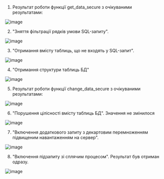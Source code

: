 1. Результат роботи функції get_data_secure з очікуваними результатами:

![image](https://user-images.githubusercontent.com/55207058/209330825-88e66faa-de0b-45cf-b41c-5578e511a3c2.png)

2. "Зняття фільтрації рядків умови SQL-запиту".

![image](https://user-images.githubusercontent.com/55207058/209330917-c7a9ce6d-7422-4886-a37b-a89a384c68d7.png)

3. "Отримання вмісту таблиць, що не входять у SQL-запит".

![image](https://user-images.githubusercontent.com/55207058/209331288-5f68e7f7-bb84-47b4-a93b-f6af4376b53f.png)

4. "Отримання структури таблиць БД"

![image](https://user-images.githubusercontent.com/55207058/209331570-323b5937-60d3-42da-8709-89341077d81c.png)

5. Результат роботи функції change_data_secure з очікуваними результатами:

![image](https://user-images.githubusercontent.com/55207058/209333999-f4dcde07-fcd7-4228-9037-b2e2dd97fea6.png)

6. "Порушення цілісності вмісту таблиць БД". Значення не змінилося

![image](https://user-images.githubusercontent.com/55207058/209334068-c81e7f60-ce4b-4c73-8805-5846b131cccd.png)

7. "Включення додаткового запиту з декартовим перемноженням підвищеним навантаженням на сервер".

![image](https://user-images.githubusercontent.com/55207058/209334451-154842cb-6d56-424a-8397-462dc82f4d0f.png)

8. "Включення підзапиту зі сплячим процесом". Результат був отриман одразу.

![image](https://user-images.githubusercontent.com/55207058/209334526-63db53b4-ad7f-44e9-9ca4-7aae1f866aac.png)
